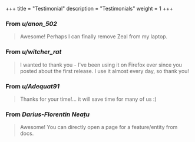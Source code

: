 +++
title = "Testimonial"
description = "Testimonials"
weight = 1
+++

### From *u/anon_502*

> Awesome! Perhaps I can finally remove Zeal from my laptop.

### From *u/witcher_rat*

> I wanted to thank you - I've been using it on Firefox ever since 
> you posted about the first release. I use it almost every day, so thank you!

### From *u/Adequat91*

> Thanks for your time!... it will save time for many of us :)

### From *Darius-Florentin Neațu*

> Awesome! You can directly open a page for a feature/entity from docs.
 
